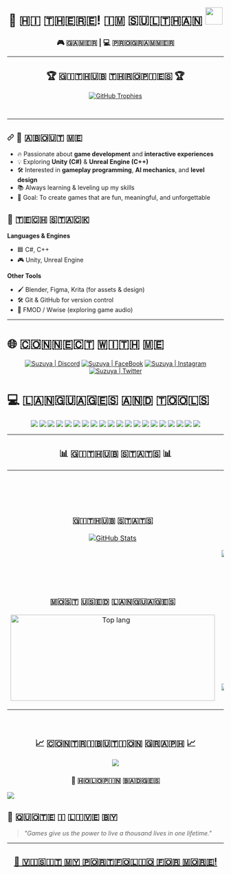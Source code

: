 <h1 align="center"> 👋 🇭​​​​​🇮​​​​​ 🇹​​​​​🇭​​​​​🇪​​​​​🇷​​​​​🇪​​​​​! 🇮​​​​​🇲​​​​​ 🇸​​​​​🇺​​​​​🇱​​​​​🇹​​​​​🇭​​​​​🇦​​​​​🇳​​​​​ <img src="https://camo.githubusercontent.com/78b7ecc1508c60ead8525aef2cbc5f1e50c991ac81e8c56d55b44507e885c92a/68747470733a2f2f656d6f6a69732e736c61636b6d6f6a69732e636f6d2f656d6f6a69732f696d616765732f313533313834393433302f343234362f626c6f622d73756e676c61737365732e676966" width="40"/></h1>

<div align="center">

<h3 align="center">🎮 🇬​​​​​🇦​​​​​🇲​​​​​🇪​​​​​🇷​​​​​​​​​​ | 💻 🇵​​​​​🇷​​​​​🇴​​​​​🇬​​​​​🇷​​​​​🇦​​​​​🇲​​​​​🇲​​​​​🇪​​​​​🇷​​​​​</h3>

---
<h2 align="center">🏆 🇬​​​​​🇮​​​​​🇹​​​​​🇭​​​​​🇺​​​​​🇧​​​​​ 🇹​​​​​🇭​​​​​🇷​​​​​🇴​​​​​🇵​​​​​🇮​​​​​🇪​​​​​🇸​​​​​​​​​​ 🏆</h2>
<p align="center">
  <a href="https://github.com/Suzuya4w/github-profile-trophy">
    <img src="https://github-profile-trophy.vercel.app/?username=Suzuya4w&row=2&column=6&margin-w=20&margin-h=20" alt="GitHub Trophies">
  </a>
</p>
<br />
</div>

---

## <a id="user-content-cᴏɴɴᴇᴄᴛ-ᴡɪᴛʜ-ᴍᴇ" class="anchor" aria-label="Permalink: Cᴏɴɴᴇᴄᴛ ᴡɪᴛʜ ᴍᴇ" href="#cᴏɴɴᴇᴄᴛ-ᴡɪᴛʜ-ᴍᴇ"><svg class="octicon octicon-link" viewBox="0 0 16 16" version="1.1" width="16" height="16" aria-hidden="true"><path d="m7.775 3.275 1.25-1.25a3.5 3.5 0 1 1 4.95 4.95l-2.5 2.5a3.5 3.5 0 0 1-4.95 0 .751.751 0 0 1 .018-1.042.751.751 0 0 1 1.042-.018 1.998 1.998 0 0 0 2.83 0l2.5-2.5a2.002 2.002 0 0 0-2.83-2.83l-1.25 1.25a.751.751 0 0 1-1.042-.018.751.751 0 0 1-.018-1.042Zm-4.69 9.64a1.998 1.998 0 0 0 2.83 0l1.25-1.25a.751.751 0 0 1 1.042.018.751.751 0 0 1 .018 1.042l-1.25 1.25a3.5 3.5 0 1 1-4.95-4.95l2.5-2.5a3.5 3.5 0 0 1 4.95 0 .751.751 0 0 1-.018 1.042.751.751 0 0 1-1.042.018 1.998 1.998 0 0 0-2.83 0l-2.5 2.5a1.998 1.998 0 0 0 0 2.83Z"></path></svg></a> 🚀 🇦​​​​​🇧​​​​​🇴​​​​​🇺​​​​​🇹​​​​​ 🇲​​​​​🇪​​​​​
- 🔥 Passionate about **game development** and **interactive experiences**  
- 💡 Exploring **Unity (C#)** & **Unreal Engine (C++)**  
- 🛠 Interested in **gameplay programming**, **AI mechanics**, and **level design**  
- 📚 Always learning & leveling up my skills  
- 🎯 Goal: To create games that are fun, meaningful, and unforgettable  

## 🧰 🇹​​​​​🇪​​​​​🇨​​​​​🇭​​​​​ 🇸​​​​​🇹​​​​​🇦​​​​​🇨​​​​​🇰​​​​​
**Languages & Engines**  
- 🟦 C#, C++  
- 🎮 Unity, Unreal Engine  

**Other Tools**  
- 🖌 Blender, Figma, Krita (for assets & design)  
- 🛠 Git & GitHub for version control  
- 🎵 FMOD / Wwise (exploring game audio)  

---


<h1>🌐 🇨​​​​​🇴​​​​​🇳​​​​​🇳​​​​​🇪​​​​​🇨​​​​​🇹​​​​​ 🇼​​​​​🇮​​​​​🇹​​​​​🇭​​​​​ 🇲​​​​​🇪​​​​​</h3>
<p align="center">
  <a href="https://discord.com/users/694970262583771258"><img alt="Suzuya | Discord" src="https://img.shields.io/badge/Discord-5865F2?style=for-the-badge&logo=discord&logoColor=white" /></a>
  <a href="https://facebook.com/shiinamashiro000"><img alt="Suzuya | FaceBook" src="https://img.shields.io/badge/Facebook-1877F2?style=for-the-badge&logo=facebook&logoColor=white" /></a>
  <a href="https://instagram.com/spier.desu"><img alt="Suzuya | Instagram" src="https://img.shields.io/badge/Instagram-E4405F?style=for-the-badge&logo=instagram&logoColor=white" /></a>
  <a href="https://twitter.com/SenpaiSpier"><img alt="Suzuya | Twitter" src="https://img.shields.io/badge/Twitter-1DA1F2?style=for-the-badge&logo=twitter&logoColor=white" /></a>
</p>

<h1>💻 🇱​​​​​🇦​​​​​🇳​​​​​🇬​​​​​🇺​​​​​🇦​​​​​🇬​​​​​🇪​​​​​🇸​​​​​ 🇦​​​​​🇳​​​​​🇩​​​​​ 🇹​​​​​🇴​​​​​🇴​​​​​🇱​​​​​🇸​​​​​</h3>
<p align="center">
  <!-- Existing Badges -->
  <img src="https://img.shields.io/badge/C%23-239120?style=for-the-badge&logo=c-sharp&logoColor=white" />
  <img src="https://img.shields.io/badge/C++-00599C?style=for-the-badge&logo=cplusplus&logoColor=white" />
  <img src="https://img.shields.io/badge/PHP-777BB4?style=for-the-badge&logo=php&logoColor=white" />
  <img src="https://img.shields.io/badge/JavaScript-F7DF1E?style=for-the-badge&logo=javascript&logoColor=black" />
  <img src="https://img.shields.io/badge/Laravel-FF2D20?style=for-the-badge&logo=laravel&logoColor=white" />
  <img src="https://img.shields.io/badge/HTML5-E34F26?style=for-the-badge&logo=html5&logoColor=white" />
  <img src="https://img.shields.io/badge/CSS3-1572B6?style=for-the-badge&logo=css3&logoColor=white" />
  <img src="https://img.shields.io/badge/Tailwind_CSS-38B2AC?style=for-the-badge&logo=tailwind-css&logoColor=white" />
  <img src="https://img.shields.io/badge/Bootstrap-563D7C?style=for-the-badge&logo=bootstrap&logoColor=white" />
  <img src="https://img.shields.io/badge/MySQL-005C84?style=for-the-badge&logo=mysql&logoColor=white" />
  <img src="https://img.shields.io/badge/MariaDB-003545?style=for-the-badge&logo=mariadb&logoColor=white" />
  <img src="https://img.shields.io/badge/SQLite-07405E?style=for-the-badge&logo=sqlite&logoColor=white" />
  <img src="https://img.shields.io/badge/Unity-100000?style=for-the-badge&logo=unity&logoColor=white" />
  <img src="https://img.shields.io/badge/Blender-F5792A?style=for-the-badge&logo=blender&logoColor=white" />
  <img src="https://img.shields.io/badge/Visual%20Studio%20Code-007ACC?style=for-the-badge&logo=visual-studio-code&logoColor=white" />
  <img src="https://img.shields.io/badge/Git-F05032?style=for-the-badge&logo=git&logoColor=white" />
  <img src="https://img.shields.io/badge/GitHub-100000?style=for-the-badge&logo=github&logoColor=white" />
  <img src="https://img.shields.io/badge/Python-3776AB?style=for-the-badge&logo=python&logoColor=white" />
  <img src="https://img.shields.io/badge/Figma-F24E1E?style=for-the-badge&logo=figma&logoColor=white" />
  <img src="https://img.shields.io/badge/Krita-20355A?style=for-the-badge&logo=krita&logoColor=white" />
</p>

---

<h2 align="center">📊 🇬​​​​​🇮​​​​​🇹​​​​​🇭​​​​​🇺​​​​​🇧​​​​​ 🇸​​​​​🇹​​​​​🇦​​​​​🇹​​​​​🇸​​​​​ 📊</h2>

<table width="100%">
  <tr>
    <td width="50%">
      <h3 align="center"><strong>🇬​​​​​🇮​​​​​🇹​​​​​🇭​​​​​🇺​​​​​🇧​​​​​ 🇸​​​​​🇹​​​​​🇦​​​​​🇹​​​​​🇸​​​​​</strong></h3>
      <p align="center">
        <a href="https://github.com/Suzuya4w">
          <img align="center" src="https://github-readme-stats.vercel.app/api?username=Suzuya4w&count_private=true&show_icons=true&theme=nightowl" alt="GitHub Stats" />
        </a>
      </p>
    </td>
    <td width="50%">
      <h3 align="center"><strong>🇸​​​​​🇹​​​​​🇷​​​​​🇪​​​​​🇦​​​​​🇰​​​​​ 🇸​​​​​🇹​​​​​🇦​​​​​🇹​​​​​🇸​​​​​</strong></h3>
      <p align="center">
        <a href="https://github.com/Suzuya4w">
          <img align="center" src="https://streak-stats.demolab.com?user=Suzuya4w&theme=nightowl" alt="Streak Stats" />
        </a>
      </p>
    </td>
  </tr>
  <tr>
    <td width="50%">
      <h3 align="center"><strong>🇲​​​​​🇴​​​​​🇸​​​​​🇹​​​​​ 🇺​​​​​🇸​​​​​🇪​​​​​🇩​​​​​ 🇱​​​​​🇦​​​​​🇳​​​​​🇬​​​​​🇺​​​​​🇦​​​​​🇬​​​​​🇪​​​​​🇸​​​​​</strong></h3>
      <p align="center">
        <a href="https://github.com/arafat-web">
          <img align="center" style="width: 475px; height: 200px;" src="https://github-readme-stats.vercel.app/api/top-langs/?username=arafat-web&layout=compact&theme=radical&hide_border=false&show_owner=true" alt="Top lang" />
        </a>
      </p>
    </td>
    <td width="50%">
      <h3 align="center"><strong>🇹​​​​​🇴​​​​​🇵​​​​​ 🇨​​​​​🇴​​​​​🇳​​​​​🇹​​​​​🇷​​​​​🇮​​​​​🇧​​​​​🇺​​​​​🇹​​​​​🇮​​​​​🇴​​​​​🇳​​​​​🇸​​​​​</strong></h3>
      <p align="center">
        <a href="https://github.com/Suzuya4w">
          <img align="center" src="https://github-contributor-stats.vercel.app/api?username=Suzuya4w&limit=3&theme=nightowl&show_owner=true&combine_all_yearly_contributions=true" alt="Top Repo" />
        </a>
      </p>
    </td>
  </tr>
</table>
<br />

<!--Contribution Graph-->
<h2 align="center">📈 🇨​​​​​🇴​​​​​🇳​​​​​🇹​​​​​🇷​​​​​🇮​​​​​🇧​​​​​🇺​​​​​🇹​​​​​🇮​​​​​🇴​​​​​🇳​​​​​ 🇬​​​​​🇷​​​​​🇦​​​​​🇵​​​​​🇭​​​​​​​​​​ 📈</h2>
<div align="center">
    <img src="https://github-readme-activity-graph.vercel.app/graph?username=Suzuya4w&bg_color=011627&color=79d3c3&line=c792ea&point=ffeb95&area=true&hide_border=false" border-radius="15">
</div>

<h3 align="center">📍 🇭​​​​​🇴​​​​​🇱​​​​​🇴​​​​​🇵​​​​​🇮​​​​​🇳​​​​​ 🇧​​​​​🇦​​​​​🇩​​​​​🇬​​​​​🇪​​​​​🇸​​​​​</h3>
<a href='https://holopin.io/@Suzuya4w'>
    <img src='https://holopin.me/Suzuya4w'/>
</a>

## 🎯 🇶​​​​​🇺​​​​​🇴​​​​​🇹​​​​​🇪​​​​​ 🇮​​​​​ 🇱​​​​​🇮​​​​​🇻​​​​​🇪​​​​​ 🇧​​​​​🇾​​​​​
> *"Games give us the power to live a thousand lives in one lifetime."*  
---
<h2 align="center"><a href='#'>🔗 🇻​​​​​🇮​​​​​🇸​​​​​🇮​​​​​🇹​​​​​ 🇲​​​​​🇾​​​​​ 🇵​​​​​🇴​​​​​🇷​​​​​🇹​​​​​🇫​​​​​🇴​​​​​🇱​​​​​🇮​​​​​🇴​​​​​ 🇫​​​​​🇴​​​​​🇷​​​​​ 🇲​​​​​🇴​​​​​🇷​​​​​🇪​​​​​!</a></h2>
